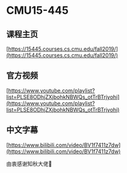 # CMU15-445

## 课程主页

[https://15445.courses.cs.cmu.edu/fall2019/](https://15445.courses.cs.cmu.edu/fall2019/)

## 官方视频

[https://www.youtube.com/playlist?list=PLSE8ODhjZXjbohkNBWQs_otTrBTrjyohi](https://www.youtube.com/playlist?list=PLSE8ODhjZXjbohkNBWQs_otTrBTrjyohi)

## 中文字幕

[https://www.bilibili.com/video/BV1f7411z7dw](https://www.bilibili.com/video/BV1f7411z7dw)

由衷感谢知秋大佬🙇‍

